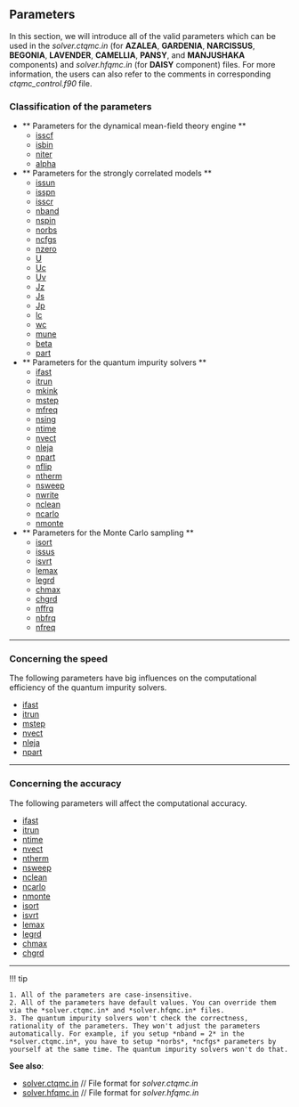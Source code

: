 ## Parameters

In this section, we will introduce all of the valid parameters which can be used in the *solver.ctqmc.in* (for **AZALEA**, **GARDENIA**, **NARCISSUS**, **BEGONIA**, **LAVENDER**, **CAMELLIA**, **PANSY**, and **MANJUSHAKA** components) and *solver.hfqmc.in* (for **DAISY** component) files. For more information, the users can also refer to the comments in corresponding *ctqmc\_control.f90* file.

### Classification of the parameters

* ** Parameters for the dynamical mean-field theory engine **
    * [isscf](p_isscf.md)
    * [isbin](p_isbin.md)
    * [niter](p_niter.md)
    * [alpha](p_alpha.md)
* ** Parameters for the strongly correlated models **
    * [issun](p_issun.md)
    * [isspn](p_isspn.md)
    * [isscr](p_isscr.md)
    * [nband](p_nband.md)
    * [nspin](p_nspin.md)
    * [norbs](p_norbs.md)
    * [ncfgs](p_ncfgs.md)
    * [nzero](p_nzero.md)
    * [U](p_u.md)
    * [Uc](p_uc.md)
    * [Uv](p_uv.md)
    * [Jz](p_jz.md)
    * [Js](p_js.md)
    * [Jp](p_jp.md)
    * [lc](p_lc.md)
    * [wc](p_wc.md)
    * [mune](p_mune.md)
    * [beta](p_beta.md)
    * [part](p_part.md)
* ** Parameters for the quantum impurity solvers **
    * [ifast](p_ifast.md)
    * [itrun](p_itrun.md)
    * [mkink](p_mkink.md)
    * [mstep](p_mstep.md)
    * [mfreq](p_mfreq.md)
    * [nsing](p_nsing.md)
    * [ntime](p_ntime.md)
    * [nvect](p_nvect.md)
    * [nleja](p_nleja.md)
    * [npart](p_npart.md)
    * [nflip](p_nflip.md)
    * [ntherm](p_ntherm.md)
    * [nsweep](p_nsweep.md)
    * [nwrite](p_nwrite.md)
    * [nclean](p_nclean.md)
    * [ncarlo](p_ncarlo.md)
    * [nmonte](p_nmonte.md)
* ** Parameters for the Monte Carlo sampling **
    * [isort](p_isort.md)
    * [issus](p_issus.md)
    * [isvrt](p_isvrt.md)
    * [lemax](p_lemax.md)
    * [legrd](p_legrd.md)
    * [chmax](p_chmax.md)
    * [chgrd](p_chgrd.md)
    * [nffrq](p_nffrq.md)
    * [nbfrq](p_nbfrq.md)
    * [nfreq](p_nfreq.md)

---

### Concerning the speed

The following parameters have big influences on the computational efficiency of the quantum impurity solvers.

* [ifast](p_ifast.md)
* [itrun](p_itrun.md)
* [mstep](p_mstep.md)
* [nvect](p_nvect.md)
* [nleja](p_nleja.md)
* [npart](p_npart.md)

---

### Concerning the accuracy

The following parameters will affect the computational accuracy.

* [ifast](p_ifast.md)
* [itrun](p_itrun.md)
* [ntime](p_ntime.md)
* [nvect](p_nvect.md)
* [ntherm](p_ntherm.md)
* [nsweep](p_nsweep.md)
* [nclean](p_nclean.md)
* [ncarlo](p_ncarlo.md)
* [nmonte](p_nmonte.md)
* [isort](p_isort.md)
* [isvrt](p_isvrt.md)
* [lemax](p_lemax.md)
* [legrd](p_legrd.md)
* [chmax](p_chmax.md)
* [chgrd](p_chgrd.md)

---

!!! tip

    1. All of the parameters are case-insensitive.
    2. All of the parameters have default values. You can override them via the *solver.ctqmc.in* and *solver.hfqmc.in* files.
    3. The quantum impurity solvers won't check the correctness, rationality of the parameters. They won't adjust the parameters automatically. For example, if you setup *nband = 2* in the *solver.ctqmc.in*, you have to setup *norbs*, *ncfgs* parameters by yourself at the same time. The quantum impurity solvers won't do that.

**See also**:

* [solver.ctqmc.in](in_ctqmc.md) // File format for *solver.ctqmc.in*
* [solver.hfqmc.in](in_hfqmc.md) // File format for *solver.hfqmc.in*